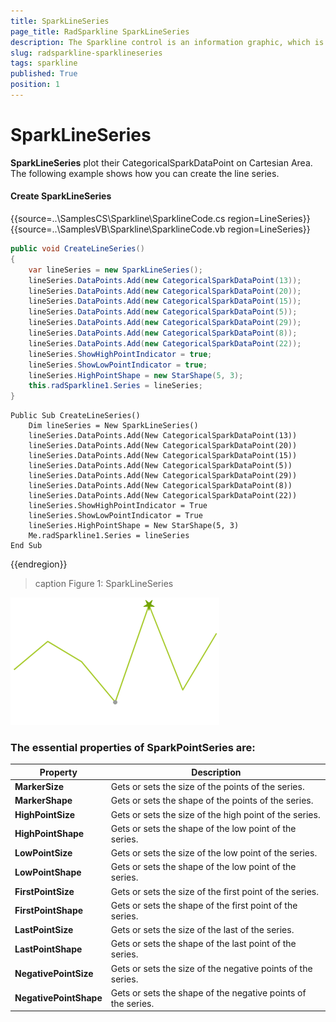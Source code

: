 ```yaml
---
title: SparkLineSeries
page_title: RadSparkline SparkLineSeries
description: The Sparkline control is an information graphic, which is characterized by small size, excellent performance
slug: radsparkline-sparklineseries
tags: sparkline
published: True
position: 1
---
```


# SparkLineSeries

__SparkLineSeries__ plot their CategoricalSparkDataPoint on Cartesian Area. The following example shows how you can create the line series.

#### Create SparkLineSeries

{{source=..\SamplesCS\Sparkline\SparklineCode.cs region=LineSeries}} 
{{source=..\SamplesVB\Sparkline\SparklineCode.vb region=LineSeries}}
````C#
public void CreateLineSeries()
{
    var lineSeries = new SparkLineSeries();
    lineSeries.DataPoints.Add(new CategoricalSparkDataPoint(13));
    lineSeries.DataPoints.Add(new CategoricalSparkDataPoint(20));
    lineSeries.DataPoints.Add(new CategoricalSparkDataPoint(15));
    lineSeries.DataPoints.Add(new CategoricalSparkDataPoint(5));
    lineSeries.DataPoints.Add(new CategoricalSparkDataPoint(29));
    lineSeries.DataPoints.Add(new CategoricalSparkDataPoint(8));
    lineSeries.DataPoints.Add(new CategoricalSparkDataPoint(22));
    lineSeries.ShowHighPointIndicator = true;
    lineSeries.ShowLowPointIndicator = true;
    lineSeries.HighPointShape = new StarShape(5, 3);
    this.radSparkline1.Series = lineSeries;
}

````
````VB.NET
Public Sub CreateLineSeries()
    Dim lineSeries = New SparkLineSeries()
    lineSeries.DataPoints.Add(New CategoricalSparkDataPoint(13))
    lineSeries.DataPoints.Add(New CategoricalSparkDataPoint(20))
    lineSeries.DataPoints.Add(New CategoricalSparkDataPoint(15))
    lineSeries.DataPoints.Add(New CategoricalSparkDataPoint(5))
    lineSeries.DataPoints.Add(New CategoricalSparkDataPoint(29))
    lineSeries.DataPoints.Add(New CategoricalSparkDataPoint(8))
    lineSeries.DataPoints.Add(New CategoricalSparkDataPoint(22))
    lineSeries.ShowHighPointIndicator = True
    lineSeries.ShowLowPointIndicator = True
    lineSeries.HighPointShape = New StarShape(5, 3)
    Me.radSparkline1.Series = lineSeries
End Sub

````
 

{{endregion}} 

>caption Figure 1: SparkLineSeries

![](images/sparklineseries001.png)

### The essential properties of SparkPointSeries are:

|__Property__|__Description__|
|---|---|
|__MarkerSize__|Gets or sets the size of the points of the series.|
|__MarkerShape__| Gets or sets the shape of the points of the series.|
|__HighPointSize__|Gets or sets the size of the high point of the series.|
|__HighPointShape__|Gets or sets the shape of the low point of the series.|
|__LowPointSize__|Gets or sets the size of the low point of the series.|
|__LowPointShape__|Gets or sets the shape of the low point of the series.|
|__FirstPointSize__|Gets or sets the size of the first point of the series.|
|__FirstPointShape__|Gets or sets the shape of the first point of the series.|
|__LastPointSize__|Gets or sets the size of the last of the series.|
|__LastPointShape__|Gets or sets the shape of the last point of the series.|
|__NegativePointSize__|Gets or sets the size of the negative points of the series.|
|__NegativePointShape__|Gets or sets the shape of the negative points of the series.|

